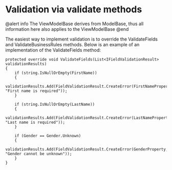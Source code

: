 # Validation via validate methods

@alert info
The ViewModelBase derives from ModelBase, thus all information here also applies to the ViewModelBase
@end

The easiest way to implement validation is to override the ValidateFields and ValidateBusinessRules methods. Below is an example of an implementation of the ValidateFields method:

```
protected override void ValidateFields(List<IFieldValidationResult> validationResults)
{
    if (string.IsNullOrEmpty(FirstName))
    {
        validationResults.Add(FieldValidationResult.CreateError(FirstNameProperty, "First name is required"));
    }

    if (string.IsNullOrEmpty(LastName))
    {
        validationResults.Add(FieldValidationResult.CreateError(LastNameProperty, "Last name is required"));
    }

    if (Gender == Gender.Unknown)
    {
        validationResults.Add(FieldValidationResult.CreateError(GenderProperty, "Gender cannot be unknown"));
    }
}
```
